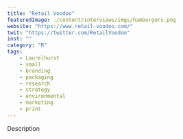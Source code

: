 ```yaml
---
title: "Retail Voodoo"
featuredImage: ./content/interviews/imgs/hamburgers.png
website: "https://www.retail-voodoo.com/"
twit: "https://twitter.com/RetailVoodoo"
inst: ""
category: "R"
tags:
    - Laurelhurst
    - small
    - branding
    - packaging
    - research
    - strategy
    - environmental
    - marketing
    - print
---
```


Description
